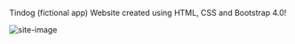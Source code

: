 Tindog (fictional app) Website created using HTML, CSS and Bootstrap 4.0!

![site-image](imagens/readme-image.png)